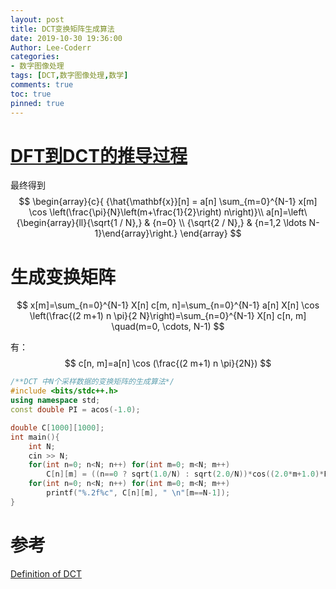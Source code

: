 ```yaml
---
layout: post
title: DCT变换矩阵生成算法
date: 2019-10-30 19:36:00
Author: Lee-Coderr
categories: 
- 数字图像处理
tags: [DCT,数字图像处理,数学]
comments: true
toc: true
pinned: true
---
```


# [DFT到DCT的推导过程](http://blog.sina.com.cn/s/blog_626631420100xvxd.html)

最终得到
$$
\begin{array}{c}{
{\hat{\mathbf{x}}[n] = a[n] \sum_{m=0}^{N-1} x[m] \cos \left(\frac{\pi}{N}\left(m+\frac{1}{2}\right) n\right)}\\
 a[n]=\left\{\begin{array}{ll}{\sqrt{1 / N},} & {n=0} \\ {\sqrt{2 / N},} & {n=1,2 \ldots N-1}\end{array}\right.}
\end{array}
$$




# 生成变换矩阵

$$
x[m]=\sum_{n=0}^{N-1} X[n] c[m, n]=\sum_{n=0}^{N-1} a[n] X[n] \cos \left(\frac{(2 m+1) n \pi}{2 N}\right)=\sum_{n=0}^{N-1} X[n] c[n, m] \quad(m=0, \cdots, N-1)
$$

有：
$$
c[n, m]=a[n] \cos (\frac{(2 m+1) n \pi}{2N})
$$

```c++
/**DCT 中N个采样数据的变换矩阵的生成算法*/
#include <bits/stdc++.h>
using namespace std;
const double PI = acos(-1.0);

double C[1000][1000];
int main(){
    int N;
    cin >> N;
    for(int n=0; n<N; n++) for(int m=0; m<N; m++)
        C[n][m] = ((n==0 ? sqrt(1.0/N) : sqrt(2.0/N))*cos((2.0*m+1.0)*PI*n/2.0/N));
    for(int n=0; n<N; n++) for(int m=0; m<N; m++)
        printf("%.2f%c", C[n][m], " \n"[m==N-1]);
}
```

# 参考

[Definition of DCT](http://fourier.eng.hmc.edu/e161/lectures/dct/node1.html)
